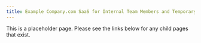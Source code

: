 ```yaml
---
title: Example Company.com SaaS for Internal Team Members and Temporary Service Providers
---
```


This is a placeholder page. Please see the links below for any child pages that exist.

